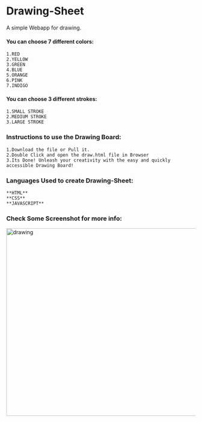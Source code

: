 # Drawing-Sheet
A simple Webapp for drawing.

#### You can choose 7 different colors:
    1.RED
    2.YELLOW
    3.GREEN
    4.BLUE
    5.ORANGE
    6.PINK
    7.INDIGO
#### You can choose 3 different strokes:
    1.SMALL STROKE
    2.MEDIUM STROKE
    3.LARGE STROKE
### Instructions to use the Drawing Board:
    1.Download the file or Pull it.
    2.Double Click and open the draw.html file in Browser
    3.Its Done! Unleash your creativity with the easy and quickly accessible Drawing Board!
    
### Languages Used to create Drawing-Sheet:
    **HTML**
    **CSS**
    **JAVASCRIPT**
### Check Some Screenshot for more info:
<img src="https://lifecode.imfast.io/Draw.png" alt="drawing" width="800" height="500"/>
    
